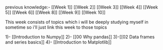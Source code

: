 previous knowledge:- [[Week 1]] [[Week 2]] [[Week 3]] [[Week 4]] [[Week 5]] [[Week 6]] [[Week 8]] [[Week 9]] [[Week 10]]

This week consists of topics which i will be deeply studying myself in sometime so i'll just link this week to those topics

1)- [[Introduction to Numpy]]
2)- [[00 Why pandas]]
3)-[[02 Data frames and series basics]]
4)- [[Introduction to Matplotlib]]